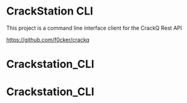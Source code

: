 
# CrackStation CLI

This project is a command line interface client for the CrackQ Rest API

https://github.com/f0cker/crackq

# Crackstation_CLI
# Crackstation_CLI
